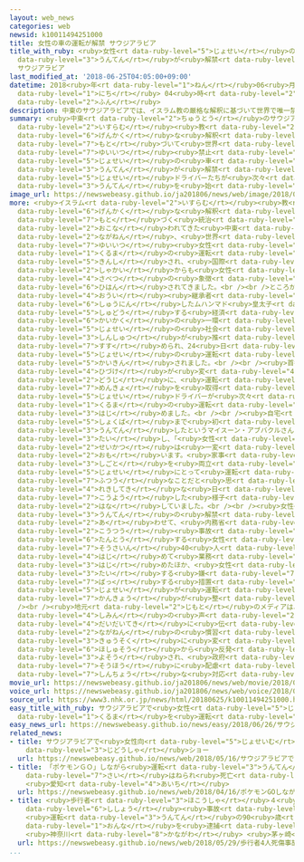 ```yaml
---
layout: web_news
categories: web
newsid: k10011494251000
title: 女性の車の運転が解禁 サウジアラビア
title_with_ruby: <ruby>女性<rt data-ruby-level="5">じょせい</rt></ruby>の<ruby>車<rt data-ruby-level="1">くるま</rt></ruby>の<ruby>運転<rt
  data-ruby-level="3">うんてん</rt></ruby>が<ruby>解禁<rt data-ruby-level="5">かいきん</rt></ruby>
  サウジアラビア
last_modified_at: '2018-06-25T04:05:00+09:00'
datetime: 2018<ruby>年<rt data-ruby-level="1">ねん</rt></ruby>06<ruby>月<rt data-ruby-level="1">がつ</rt></ruby>25<ruby>日<rt
  data-ruby-level="1">にち</rt></ruby> 04<ruby>時<rt data-ruby-level="2">じ</rt></ruby>05<ruby>分<rt
  data-ruby-level="2">ふん</rt></ruby>
description: 中東のサウジアラビアでは、イスラム教の厳格な解釈に基づいて世界で唯一禁止されてきた女性の車の運転が解禁され、女性ドライバーたちが次々と運転を始めました。
summary: <ruby>中東<rt data-ruby-level="2">ちゅうとう</rt></ruby>のサウジアラビアでは、<ruby>イスラム<rt
  data-ruby-level="2">いすらむ</rt></ruby><ruby>教<rt data-ruby-level="2">きょう</rt></ruby>の<ruby>厳格<rt
  data-ruby-level="6">げんかく</rt></ruby>な<ruby>解釈<rt data-ruby-level="7">かいしゃく</rt></ruby>に<ruby>基<rt
  data-ruby-level="7">もと</rt></ruby>づいて<ruby>世界<rt data-ruby-level="3">せかい</rt></ruby>で<ruby>唯一<rt
  data-ruby-level="7">ゆいいつ</rt></ruby><ruby>禁止<rt data-ruby-level="5">きんし</rt></ruby>されてきた<ruby>女性<rt
  data-ruby-level="5">じょせい</rt></ruby>の<ruby>車<rt data-ruby-level="1">くるま</rt></ruby>の<ruby>運転<rt
  data-ruby-level="3">うんてん</rt></ruby>が<ruby>解禁<rt data-ruby-level="5">かいきん</rt></ruby>され、<ruby>女性<rt
  data-ruby-level="5">じょせい</rt></ruby>ドライバーたちが<ruby>次々<rt data-ruby-level="3">つぎつぎ</rt></ruby>と<ruby>運転<rt
  data-ruby-level="3">うんてん</rt></ruby>を<ruby>始<rt data-ruby-level="3">はじ</rt></ruby>めました。
image_url: https://newswebeasy.github.io/ja201806/news/web/image/2018/06/25/K10011494251_1806250440_1806250441_01_03.jpg
more: <ruby>イスラム<rt data-ruby-level="2">いすらむ</rt></ruby><ruby>教<rt data-ruby-level="2">きょう</rt></ruby>の<ruby>厳格<rt
  data-ruby-level="6">げんかく</rt></ruby>な<ruby>解釈<rt data-ruby-level="7">かいしゃく</rt></ruby>に<ruby>基<rt
  data-ruby-level="7">もと</rt></ruby>づく<ruby>統治<rt data-ruby-level="5">とうち</rt></ruby>が<ruby>行<rt
  data-ruby-level="2">おこな</rt></ruby>われてきた<ruby>中東<rt data-ruby-level="2">ちゅうとう</rt></ruby>のサウジアラビアでは、<ruby>長年<rt
  data-ruby-level="2">ながねん</rt></ruby>、<ruby>世界<rt data-ruby-level="3">せかい</rt></ruby>で<ruby>唯一<rt
  data-ruby-level="7">ゆいいつ</rt></ruby><ruby>女性<rt data-ruby-level="5">じょせい</rt></ruby>の<ruby>車<rt
  data-ruby-level="1">くるま</rt></ruby>の<ruby>運転<rt data-ruby-level="3">うんてん</rt></ruby>が<ruby>禁止<rt
  data-ruby-level="5">きんし</rt></ruby>され、<ruby>国際<rt data-ruby-level="5">こくさい</rt></ruby><ruby>社会<rt
  data-ruby-level="2">しゃかい</rt></ruby>からも<ruby>女性<rt data-ruby-level="5">じょせい</rt></ruby><ruby>差別<rt
  data-ruby-level="4">さべつ</rt></ruby>の<ruby>象徴<rt data-ruby-level="7">しょうちょう</rt></ruby>だと<ruby>批判<rt
  data-ruby-level="6">ひはん</rt></ruby>されてきました。<br /><br />ところが、<ruby>去年<rt data-ruby-level="3">きょねん</rt></ruby>、<ruby>王位<rt
  data-ruby-level="4">おうい</rt></ruby><ruby>継承者<rt data-ruby-level="7">けいしょうしゃ</rt></ruby>に<ruby>就任<rt
  data-ruby-level="6">しゅうにん</rt></ruby>したムハンマド<ruby>皇太子<rt data-ruby-level="6">こうたいし</rt></ruby>が<ruby>主導<rt
  data-ruby-level="5">しゅどう</rt></ruby>する<ruby>経済<rt data-ruby-level="6">けいざい</rt></ruby><ruby>改革<rt
  data-ruby-level="6">かいかく</rt></ruby>の<ruby>一環<rt data-ruby-level="7">いっかん</rt></ruby>で、<ruby>女性<rt
  data-ruby-level="5">じょせい</rt></ruby>の<ruby>社会<rt data-ruby-level="2">しゃかい</rt></ruby><ruby>進出<rt
  data-ruby-level="3">しんしゅつ</rt></ruby>が<ruby>推<rt data-ruby-level="7">お</rt></ruby>し<ruby>進<rt
  data-ruby-level="7">すす</rt></ruby>められ、24<ruby>日<rt data-ruby-level="1">にち</rt></ruby>、<ruby>女性<rt
  data-ruby-level="5">じょせい</rt></ruby>の<ruby>運転<rt data-ruby-level="3">うんてん</rt></ruby>も<ruby>解禁<rt
  data-ruby-level="5">かいきん</rt></ruby>されました。<br /><br /><ruby>首都<rt data-ruby-level="3">しゅと</rt></ruby>リヤドなどでは、<ruby>日付<rt
  data-ruby-level="4">ひづけ</rt></ruby>が<ruby>変<rt data-ruby-level="4">か</rt></ruby>わると<ruby>同時<rt
  data-ruby-level="2">どうじ</rt></ruby>に、<ruby>運転<rt data-ruby-level="3">うんてん</rt></ruby><ruby>免許<rt
  data-ruby-level="7">めんきょ</rt></ruby>を<ruby>取得<rt data-ruby-level="4">しゅとく</rt></ruby>した<ruby>女性<rt
  data-ruby-level="5">じょせい</rt></ruby>ドライバーが<ruby>次々<rt data-ruby-level="3">つぎつぎ</rt></ruby>と<ruby>車<rt
  data-ruby-level="1">くるま</rt></ruby>の<ruby>運転<rt data-ruby-level="3">うんてん</rt></ruby>を<ruby>始<rt
  data-ruby-level="3">はじ</rt></ruby>めました。<br /><br /><ruby>自宅<rt data-ruby-level="6">じたく</rt></ruby>から<ruby>職場<rt
  data-ruby-level="5">しょくば</rt></ruby>まで<ruby>初<rt data-ruby-level="4">はじ</rt></ruby>めて<ruby>運転<rt
  data-ruby-level="3">うんてん</rt></ruby>したというマイスーン・アブバクルさんは、ＮＨＫの<ruby>取材<rt data-ruby-level="4">しゅざい</rt></ruby>に<ruby>対<rt
  data-ruby-level="3">たい</rt></ruby>し、「<ruby>女性<rt data-ruby-level="5">じょせい</rt></ruby>の<ruby>生活<rt
  data-ruby-level="2">せいかつ</rt></ruby>は<ruby>一変<rt data-ruby-level="4">いっぺん</rt></ruby>すると<ruby>思<rt
  data-ruby-level="2">おも</rt></ruby>います。<ruby>家事<rt data-ruby-level="3">かじ</rt></ruby>と<ruby>仕事<rt
  data-ruby-level="3">しごと</rt></ruby>を<ruby>両立<rt data-ruby-level="3">りょうりつ</rt></ruby>する<ruby>女性<rt
  data-ruby-level="5">じょせい</rt></ruby>にとって<ruby>運転<rt data-ruby-level="3">うんてん</rt></ruby>はとても<ruby>普通<rt
  data-ruby-level="7">ふつう</rt></ruby>なことだと<ruby>思<rt data-ruby-level="2">おも</rt></ruby>う。きょうは<ruby>歴史的<rt
  data-ruby-level="4">れきしてき</rt></ruby>な<ruby>日<rt data-ruby-level="1">ひ</rt></ruby>です」と<ruby>高揚<rt
  data-ruby-level="7">こうよう</rt></ruby>した<ruby>様子<rt data-ruby-level="3">ようす</rt></ruby>で<ruby>話<rt
  data-ruby-level="2">はな</rt></ruby>していました。<br /><br /><ruby>女性<rt data-ruby-level="5">じょせい</rt></ruby>の<ruby>運転<rt
  data-ruby-level="3">うんてん</rt></ruby>の<ruby>解禁<rt data-ruby-level="5">かいきん</rt></ruby>に<ruby>合<rt
  data-ruby-level="2">あ</rt></ruby>わせて、<ruby>内務省<rt data-ruby-level="5">ないむしょう</rt></ruby>では、<ruby>交通<rt
  data-ruby-level="2">こうつう</rt></ruby><ruby>事故<rt data-ruby-level="5">じこ</rt></ruby>を<ruby>担当<rt
  data-ruby-level="6">たんとう</rt></ruby>する<ruby>女性<rt data-ruby-level="5">じょせい</rt></ruby><ruby>捜査員<rt
  data-ruby-level="7">そうさいん</rt></ruby>40<ruby>人<rt data-ruby-level="1">にん</rt></ruby>が<ruby>初<rt
  data-ruby-level="4">はじ</rt></ruby>めて<ruby>業務<rt data-ruby-level="5">ぎょうむ</rt></ruby>を<ruby>始<rt
  data-ruby-level="3">はじ</rt></ruby>めたほか、<ruby>女性<rt data-ruby-level="5">じょせい</rt></ruby>に<ruby>対<rt
  data-ruby-level="3">たい</rt></ruby>する<ruby>嫌<rt data-ruby-level="7">いや</rt></ruby>がらせを<ruby>罰<rt
  data-ruby-level="7">ばっ</rt></ruby>する<ruby>措置<rt data-ruby-level="7">そち</rt></ruby>などがとられ、<ruby>女性<rt
  data-ruby-level="5">じょせい</rt></ruby>が<ruby>運転<rt data-ruby-level="3">うんてん</rt></ruby>しやすい<ruby>環境<rt
  data-ruby-level="7">かんきょう</rt></ruby>が<ruby>整<rt data-ruby-level="3">ととの</rt></ruby>えられたとしています。<br
  /><br /><ruby>地元<rt data-ruby-level="2">じもと</rt></ruby>のメディアは、<ruby>歓迎<rt data-ruby-level="7">かんげい</rt></ruby>する<ruby>市民<rt
  data-ruby-level="4">しみん</rt></ruby>の<ruby>声<rt data-ruby-level="2">こえ</rt></ruby>を<ruby>大々的<rt
  data-ruby-level="4">だいだいてき</rt></ruby>に<ruby>伝<rt data-ruby-level="4">つた</rt></ruby>えていますが、<ruby>長年<rt
  data-ruby-level="2">ながねん</rt></ruby>の<ruby>慣習<rt data-ruby-level="5">かんしゅう</rt></ruby>が<ruby>急速<rt
  data-ruby-level="3">きゅうそく</rt></ruby>に<ruby>変<rt data-ruby-level="4">か</rt></ruby>わることに<ruby>保守層<rt
  data-ruby-level="6">ほしゅそう</rt></ruby>から<ruby>反発<rt data-ruby-level="3">はんぱつ</rt></ruby>も<ruby>予想<rt
  data-ruby-level="3">よそう</rt></ruby>され、<ruby>政府<rt data-ruby-level="5">せいふ</rt></ruby>は<ruby>双方<rt
  data-ruby-level="7">そうほう</rt></ruby>に<ruby>配慮<rt data-ruby-level="7">はいりょ</rt></ruby>した<ruby>慎重<rt
  data-ruby-level="7">しんちょう</rt></ruby>な<ruby>対応<rt data-ruby-level="5">たいおう</rt></ruby>をとることになりそうです。
movie_url: https://newswebeasy.github.io/ja201806/news/web/movie/2018/06/25/k10011494251_201806250440_201806250441.mp4
voice_url: https://newswebeasy.github.io/ja201806/news/web/voice/2018/06/25/k10011494251_201806250440_201806250441.mp3
source_url: https://www3.nhk.or.jp/news/html/20180625/k10011494251000.html
easy_title_with_ruby: サウジアラビアで<ruby>女性<rt data-ruby-level="5">じょせい</rt></ruby>が<ruby>車<rt
  data-ruby-level="1">くるま</rt></ruby>を<ruby>運転<rt data-ruby-level="3">うんてん</rt></ruby>できるようになる
easy_news_url: https://newswebeasy.github.io/news/easy/2018/06/26/サウジアラビアで女性が車を運転できるようになる
related_news:
- title: サウジアラビアで<ruby>女性向<rt data-ruby-level="5">じょせいむ</rt></ruby>けの<ruby>自動車<rt
    data-ruby-level="3">じどうしゃ</rt></ruby>ショー
  url: https://newswebeasy.github.io/news/web/2018/05/16/サウジアラビアで女性向けの自動車ショー
- title: 「ポケモンＧＯ」しながら<ruby>運転<rt data-ruby-level="3">うんてん</rt></ruby>か 85<ruby>歳<rt
    data-ruby-level="7">さい</rt></ruby>はねられ<ruby>死亡<rt data-ruby-level="6">しぼう</rt></ruby>
    <ruby>愛知<rt data-ruby-level="4">あいち</rt></ruby>
  url: https://newswebeasy.github.io/news/web/2018/04/16/ポケモンGOしながら運転か-85歳はねられ死亡-愛知
- title: <ruby>歩行者<rt data-ruby-level="3">ほこうしゃ</rt></ruby>４<ruby>人<rt data-ruby-level="1">にん</rt></ruby><ruby>死傷<rt
    data-ruby-level="6">ししょう</rt></ruby><ruby>事故<rt data-ruby-level="5">じこ</rt></ruby>
    <ruby>運転<rt data-ruby-level="3">うんてん</rt></ruby>の90<ruby>歳<rt data-ruby-level="7">さい</rt></ruby><ruby>女<rt
    data-ruby-level="1">おんな</rt></ruby>を<ruby>逮捕<rt data-ruby-level="7">たいほ</rt></ruby>
    <ruby>神奈川<rt data-ruby-level="8">かながわ</rt></ruby> <ruby>茅ヶ崎<rt data-ruby-level="8">ちがさき</rt></ruby>
  url: https://newswebeasy.github.io/news/web/2018/05/29/歩行者4人死傷事故-運転の90歳女を逮捕-神奈川-茅ヶ崎
...
```

